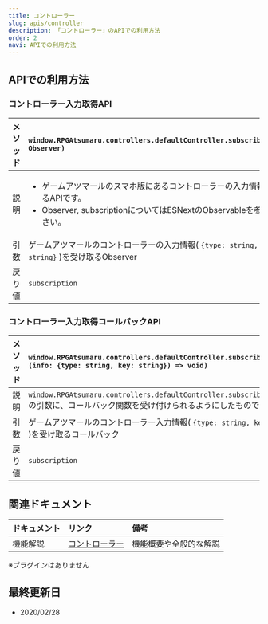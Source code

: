 ```yaml
---
title: コントローラー
slug: apis/controller
description: 「コントローラー」のAPIでの利用方法
order: 2
navi: APIでの利用方法
---
```

    
## APIでの利用方法
### コントローラー入力取得API
    
メソッド |`window.RPGAtsumaru.controllers.defaultController.subscribe(observer: Observer)`
:---|:---
説明|<ul><li>ゲームアツマールのスマホ版にあるコントローラーの入力情報を取得できるAPIです。</li><li>Observer, subscriptionについてはESNextのObservableを参照してください。</li></ul>
引数|ゲームアツマールのコントローラーの入力情報( `{type: string, key: string}` )を受け取るObserver
戻り値|`subscription`
    
### コントローラー入力取得コールバックAPI
    
メソッド |`window.RPGAtsumaru.controllers.defaultController.subscribe(next: (info: {type: string, key: string}) => void)`
:---|:---
説明|`window.RPGAtsumaru.controllers.defaultController.subscribe(observer)` の引数に、コールバック関数を受け付けられるようにしたものです。
引数|ゲームアツマールのコントローラー入力情報( `{type: string, key: string}` )を受け取るコールバック
戻り値|`subscription`
    
## 関連ドキュメント
    
ドキュメント|リンク|備考
:---|:---|:---
機能解説|[コントローラー](/controller)|機能概要や全般的な解説
    
※プラグインはありません
    
## 最終更新日
 - 2020/02/28
